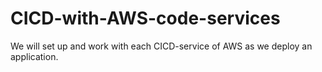 # CICD-with-AWS-code-services
We will set up and work with each CICD-service of AWS  as we deploy an application.
